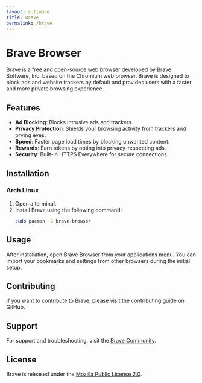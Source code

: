 ```yaml
---
layout: software
title: Brave
permalink: /brave
---
```



# Brave Browser

Brave is a free and open-source web browser developed by Brave Software, Inc. based on the Chromium web browser. Brave is designed to block ads and website trackers by default and provides users with a faster and more private browsing experience.

## Features

- **Ad Blocking**: Blocks intrusive ads and trackers.
- **Privacy Protection**: Shields your browsing activity from trackers and prying eyes.
- **Speed**: Faster page load times by blocking unwanted content.
- **Rewards**: Earn tokens by opting into privacy-respecting ads.
- **Security**: Built-in HTTPS Everywhere for secure connections.

## Installation

### Arch Linux

1. Open a terminal.
2. Install Brave using the following command:
   ```sh
   sudo pacman -S brave-browser
   ```

## Usage

After installation, open Brave Browser from your applications menu. You can import your bookmarks and settings from other browsers during the initial setup.

## Contributing

If you want to contribute to Brave, please visit the [contributing guide](https://github.com/brave/brave-browser/blob/master/CONTRIBUTING.md) on GitHub.

## Support

For support and troubleshooting, visit the [Brave Community](https://community.brave.com/).

## License

Brave is released under the [Mozilla Public License 2.0](https://github.com/brave/brave-browser/blob/master/LICENSE).
